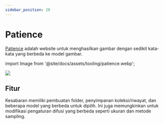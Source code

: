 ```yaml
---
sidebar_position: 20
---
```


# Patience

[Patience](https://www.patience.ai) adalah website untuk menghasilkan gambar dengan sedikit kata-kata yang berbeda ke model gambar.

import Image from '@site/docs/assets/tooling/patience.webp';

<div style={{textAlign: 'center'}}>
  <img src={Image} style={{width: "750px"}}/>
</div>

## Fitur

Kesabaran memiliki pembuatan folder, penyimpanan koleksi/riwayat, dan beberapa model yang berbeda untuk dipilih. Ini juga memungkinkan untuk modifikasi pengaturan difusi yang berbeda seperti ukuran dan metode sampling.
